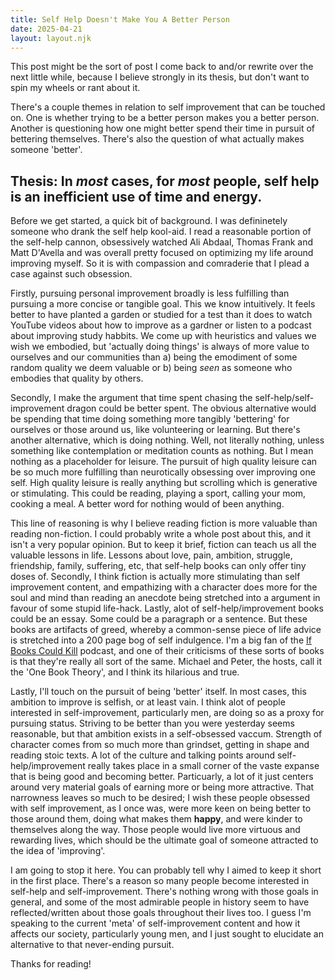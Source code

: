 ```yaml
---
title: Self Help Doesn't Make You A Better Person
date: 2025-04-21
layout: layout.njk
---
```



This post might be the sort of post I come back to and/or rewrite over the next little while, because I believe strongly in its thesis, but don't want to spin my wheels or rant about it.

There's a couple themes in relation to self improvement that can be touched on. One is whether trying to be a better person makes you a better person. Another is questioning how one might better spend their time in pursuit of bettering themselves. There's also the question of what actually makes someone 'better'. 

## Thesis: In *most* cases, for *most* people, self help is an inefficient use of time and energy.

Before we get started, a quick bit of background. I was defininetely someone who drank the self help kool-aid. I read a reasonable portion of the self-help cannon, obsessively watched Ali Abdaal, Thomas Frank and Matt D'Avella and was overall pretty focused on optimizing my life around improving myself. So it is with compassion and comraderie that I plead a case against such obsession. 

Firstly, pursuing personal improvement broadly is less fulfilling than pursuing a more concise or tangible goal. This we know intuitively. It feels better to have planted a garden or studied for a test than it does to watch YouTube videos about how to improve as a gardner or listen to a podcast about improving study habbits. We come up with heuristics and values we wish we embodied, but 'actually doing things' is always of more value to ourselves and our communities than a) being the emodiment of some random quality we deem valuable or b) being *seen* as someone who embodies that quality by others. 

Secondly, I make the argument that time spent chasing the self-help/self-improvement dragon could be better spent. The obvious alternative would be spending that time doing something more tangibly 'bettering' for ourselves or those around us, like volunteering or learning. But there's another alternative, which is doing nothing. Well, not literally nothing, unless something like contemplation or meditation counts as nothing. But I mean nothing as a placeholder for leisure. The pursuit of high quality leisure can be so much more fulfilling than neurotically obsessing over improving one self. High quality leisure is really anything but scrolling which is generative or stimulating. This could be reading, playing a sport, calling your mom, cooking a meal. A better word for nothing would of been anything. 

This line of reasoning is why I believe reading fiction is more valuable than reading non-fiction. I could probably write a whole post about this, and it isn't a very popular opinion. But to keep it brief, fiction can teach us all the valuable lessons in life. Lessons about love, pain, ambition, struggle, friendship, family, suffering, etc, that self-help books can only offer tiny doses of. Secondly, I think fiction is actually more stimulating than self improvement content, and empathizing with a character does more for the soul and mind than reading an anecdote being stretched into a argument in favour of some stupid life-hack. Lastly, alot of self-help/improvement books could be an essay. Some could be a paragraph or a sentence. But these books are artifacts of greed, whereby a common-sense piece of life advice is stretched into a 200 page bog of self indulgence. I'm a big fan of the [If Books Could Kill](https://open.spotify.com/show/2khJBoF73ujIATWUFtSxLD) podcast, and one of their criticisms of these sorts of books is that they're really all sort of the same. Michael and Peter, the hosts, call it the 'One Book Theory', and I think its hilarious and true. 

Lastly, I'll touch on the pursuit of being 'better' itself. In most cases, this ambition to improve is selfish, or at least vain. I think alot of people interested in self-improvement, particularly men, are doing so as a proxy for pursuing status. Striving to be better than you were yesterday seems reasonable, but that ambition exists in a self-obsessed vaccum. Strength of character comes from so much more than grindset, getting in shape and reading stoic texts. A lot of the culture and talking points around self-help/improvement really takes place in a small corner of the vaste expanse that is being good and becoming better. Particuarly, a lot of it just centers around very material goals of earning more or being more attractive. That narrowness leaves so much to be desired; I wish these people obsessed with self improvement, as I once was, were more keen on being better to those around them, doing what makes them **happy**, and were kinder to themselves along the way. Those people would live more virtuous and rewarding lives, which should be the ultimate goal of someone attracted to the idea of 'improving'.

I am going to stop it here. You can probably tell why I aimed to keep it short in the first place. There's a reason so many people become interested in self-help and self-improvement. There's nothing wrong with those goals in general, and some of the most admirable people in history seem to have reflected/written about those goals throughout their lives too. I guess I'm speaking to the current 'meta' of self-improvement content and how it affects our society, particularly young men, and I just sought to elucidate an alternative to that never-ending pursuit. 

Thanks for reading!